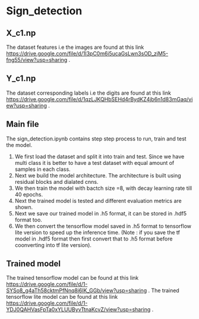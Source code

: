 # Sign_detection
## X_c1.np
The dataset features i.e the images are found at this link https://drive.google.com/file/d/1I3pC0m6i5ucaGsLwn3sOD_zjM5-fng55/view?usp=sharing . 
## Y_c1.np
The dataset corresponding labels i.e the digits are found at this link https://drive.google.com/file/d/1qzLJKQHbSEHd4rBydKZ4jb6n1d83mGaq/view?usp=sharing . 
## Main file
The sign_detection.ipynb contains step step process to run, train and test the model. 
1. We first load the dataset and split it into train and test. Since we have multi class it is better to have a test dataset with equal amount of samples in each class. 
2. Next we build the model architecture. The architecture is built using residual blocks and dialated cnns.
3. We then train the model with bactch size =8, with decay learning rate till 40 epochs. 
4. Next the trained model is tested and different evaluation metrics are shown.
5. Next we save our trained model in .h5 format, it can be stored in .hdf5 format too. 
6. We then convert the tensorflow model saved in .h5 format to tensorflow lite version to speed up the inference time. (Note : if you save the tf model in .hdf5 format then first convert that to .h5 format before coonverting into tf lite version).

## Trained model
The trained tensorflow model can be found at this link https://drive.google.com/file/d/1-SYSo8_g4aTh58cktmPfNnq8i6IK_GGb/view?usp=sharing . 
The trained tensorflow lite model can be found at this link https://drive.google.com/file/d/1-YDJ0QAHVasFpTa0xYLUUByvTtnaKcvZ/view?usp=sharing .


